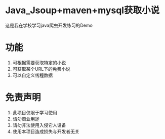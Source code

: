 # Java_Jsoup+maven+mysql获取小说

这是我在学校学习java爬虫开发练习的Demo

# 功能

1. 可根据需要获取特定的小说
2. 可获取某个URL下的免费小说
3. 可以自定义线程数据

# 免责声明

1. 此项目仅限于学习使用
2. 请勿商业用途
3. 请勿非法使用入侵它人设备
4. 使用本项目造成损失与开发者无关